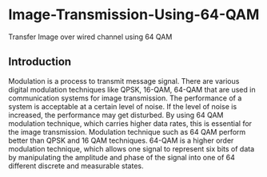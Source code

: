 # Image-Transmission-Using-64-QAM
Transfer Image over wired channel using 64 QAM

## Introduction

Modulation is a process to transmit message signal. There are various digital  modulation techniques like QPSK, 16-QAM, 64-QAM that are used in communication systems for image transmission. The performance of a system is acceptable at a certain level of noise. If the level of noise is increased, the performance may get disturbed. By using 64 QAM modulation technique, which carries higher data rates, this is essential for the image transmission. Modulation technique such as 64 QAM perform better than QPSK and 16 QAM techniques. 64-QAM is a higher order modulation technique, which allows one signal to represent six bits of data by manipulating the amplitude and phase of the signal into one of 64 different discrete and measurable states.

